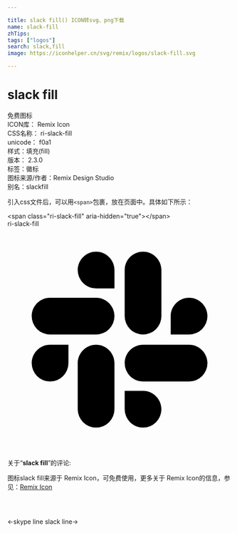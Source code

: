 ```yaml
---

title: slack fill() ICON转svg、png下载
name: slack-fill
zhTips: 
tags: ["logos"]
search: slack,fill
image: https://iconhelper.cn/svg/remix/logos/slack-fill.svg

---
```


# slack fill  <small style="font-size: 60%;font-weight: 100"></small>


<div class="detail-page">
<p>
<span><span class="badge-success badge">免费图标</span> </span>
<br/>
<span>
ICON库：
<span class="badge-secondary badge">Remix Icon</span> 
</span>
<br/>
<span>
CSS名称：
<span class="badge-secondary badge">ri-slack-fill</span> 
</span>
<br/>
<span>
unicode：
<span class="badge-secondary badge">f0a1</span> 
<copy-btn content='f0a1' btn-title=""></copy-btn>
<copy-btn :content='String.fromCodePoint(parseInt("f0a1", 16))' btn-title="复制U"></copy-btn>
</span><br/><span>样式：<span class="badge-light badge">填充(fill)</span></span>
<br/>
<span>
版本：
<span class="badge-secondary badge">2.3.0</span> 
</span><br/><span>标签：<span class="badge-light badge"><router-link to="/tags/logos.html">徽标</router-link></span></span>
<br/>
<span>图标来源/作者：<span class="badge-light badge">Remix Design Studio</span></span> 
<br/>
<span>别名：<span class="badge-light badge">slack</span><span class="badge-light badge">fill</span></span><br/>
</p>
</div>
<div class="alert alert-dark">
  <i class="ri-slack-fill ri-xs"></i>
  <i class="ri-slack-fill ri-sm"></i>
  <i class="ri-slack-fill ri-lg"></i>
  <i class="ri-slack-fill ri-2x"></i>
  <i class="ri-slack-fill ri-3x"></i>
  <i class="ri-slack-fill ri-5x"></i>
  <i class="ri-slack-fill ri-7x"></i>
</div>
<div>
  <p>引入css文件后，可以用<code>&lt;span&gt;</code>包裹，放在页面中。具体如下所示：    
  </p>
  <div class="alert alert-primary" style="font-size: 14px">
    &lt;span class="ri-slack-fill" aria-hidden="true"&gt;&lt;/span&gt;
    <copy-btn content='<span class="ri-slack-fill" aria-hidden="true"></span>'></copy-btn>
  </div>
  <div class="alert alert-secondary">
    <i class="ri-slack-fill"
    style="font-size: 24px"
    aria-hidden="true"></i> ri-slack-fill
    <copy-btn content="ri-slack-fill" btn-title="复制图标名称"></copy-btn>
  </div>
</div>
<div id="svg" class="svg-wrap">
<svg xmlns="http://www.w3.org/2000/svg" viewBox="0 0 24 24">
    <g>
        <path fill="none" d="M0 0h24v24H0z"/>
        <path d="M6.527 14.514A1.973 1.973 0 0 1 4.56 16.48a1.973 1.973 0 0 1-1.967-1.967c0-1.083.884-1.968 1.967-1.968h1.968v1.968zm.992 0c0-1.083.884-1.968 1.967-1.968 1.083 0 1.968.885 1.968 1.968v4.927a1.973 1.973 0 0 1-1.968 1.967 1.973 1.973 0 0 1-1.967-1.967v-4.927zm1.967-7.987A1.973 1.973 0 0 1 7.52 4.56c0-1.083.884-1.967 1.967-1.967 1.083 0 1.968.884 1.968 1.967v1.968H9.486zm0 .992c1.083 0 1.968.884 1.968 1.967a1.973 1.973 0 0 1-1.968 1.968H4.56a1.973 1.973 0 0 1-1.967-1.968c0-1.083.884-1.967 1.967-1.967h4.927zm7.987 1.967c0-1.083.885-1.967 1.968-1.967s1.967.884 1.967 1.967a1.973 1.973 0 0 1-1.967 1.968h-1.968V9.486zm-.992 0a1.973 1.973 0 0 1-1.967 1.968 1.973 1.973 0 0 1-1.968-1.968V4.56c0-1.083.885-1.967 1.968-1.967s1.967.884 1.967 1.967v4.927zm-1.967 7.987c1.083 0 1.967.885 1.967 1.968a1.973 1.973 0 0 1-1.967 1.967 1.973 1.973 0 0 1-1.968-1.967v-1.968h1.968zm0-.992a1.973 1.973 0 0 1-1.968-1.967c0-1.083.885-1.968 1.968-1.968h4.927c1.083 0 1.967.885 1.967 1.968a1.973 1.973 0 0 1-1.967 1.967h-4.927z"/>
    </g>
</svg>

</div>
<detail full-name='ri-slack-fill'></detail>  
<div class="icon-detail__container">
<p>关于“<b>slack fill</b>”的评论:</p>
</div>
<Vssue title="关于“slack fill”的评论" />    
<div><p>图标slack fill来源于 Remix Icon，可免费使用，更多关于  Remix Icon的信息，参见：<a target="_blank" href="https://iconhelper.cn/remix.html">Remix Icon</a>
</p></div>

<div style="padding:2rem 0 " class="page-nav"><p class="inner"><span class="prev">←<router-link to="/icon/logos/skype-line.html">skype line</router-link></span> <span class="next"><router-link to="/icon/logos/slack-line.html">slack line</router-link>→</span></p></div>
